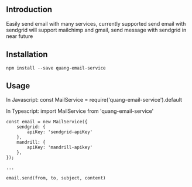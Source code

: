 
Introduction
-----
Easily send email with many services, currently supported send email with sendgrid
will support mailchimp and gmail, send message with sendgrid in near future


Installation
-----
```
npm install --save quang-email-service
```


Usage
-----
In Javascript: 
const MailService = require('quang-email-service').default

In Typescript:
import MailService from 'quang-email-service'

```
const email = new MailService({
    sendgrid: {
        apiKey: 'sendgrid-apiKey'
    },
    mandrill: {
        apiKey: 'mandrill-apikey'
    },
});

...

email.send(from, to, subject, content)

````